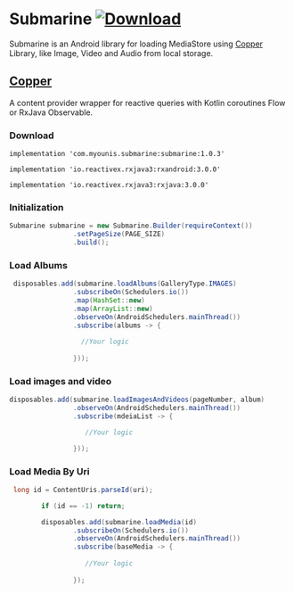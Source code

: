 # Submarine [ ![Download](https://api.bintray.com/packages/myounis97/Submarine/com.myounis.submarine/images/download.svg?version=1.0.3) ](https://bintray.com/myounis97/Submarine/com.myounis.submarine/1.0.3/link)

Submarine is an Android library for loading MediaStore using [Copper](https://github.com/cashapp/copper) Library, like Image, Video and Audio from local storage.

## [Copper](https://github.com/cashapp/copper)
A content provider wrapper for reactive queries with Kotlin coroutines Flow or RxJava Observable.

### Download 

```
implementation 'com.myounis.submarine:submarine:1.0.3'

implementation 'io.reactivex.rxjava3:rxandroid:3.0.0'
   
implementation 'io.reactivex.rxjava3:rxjava:3.0.0'

```

### Initialization

```java
Submarine submarine = new Submarine.Builder(requireContext())
                .setPageSize(PAGE_SIZE)
                .build();
```

### Load Albums

```java
 disposables.add(submarine.loadAlbums(GalleryType.IMAGES)
                .subscribeOn(Schedulers.io())
                .map(HashSet::new)
                .map(ArrayList::new)
                .observeOn(AndroidSchedulers.mainThread())
                .subscribe(albums -> {
                
                  //Your logic
                
                }));
```

### Load images and video

```java
disposables.add(submarine.loadImagesAndVideos(pageNumber, album)
                .observeOn(AndroidSchedulers.mainThread())
                .subscribe(mdeiaList -> {

                   //Your logic

                }));
```                
             
### Load Media By Uri

```java
 long id = ContentUris.parseId(uri);

        if (id == -1) return;

        disposables.add(submarine.loadMedia(id)
                .subscribeOn(Schedulers.io())
                .observeOn(AndroidSchedulers.mainThread())
                .subscribe(baseMedia -> {
                
                   //Your logic
                
                });
```



